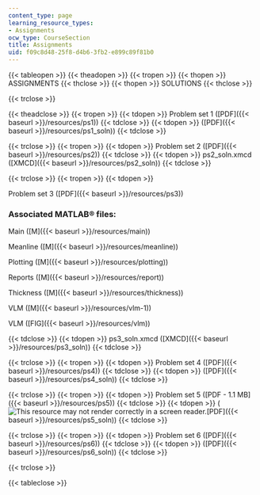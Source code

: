 ```yaml
---
content_type: page
learning_resource_types:
- Assignments
ocw_type: CourseSection
title: Assignments
uid: f09c8d48-25f8-d4b6-3fb2-e899c89f81b0
---
```


  

{{< tableopen >}}
{{< theadopen >}}
{{< tropen >}}
{{< thopen >}}
ASSIGNMENTS
{{< thclose >}}
{{< thopen >}}
SOLUTIONS
{{< thclose >}}

{{< trclose >}}

{{< theadclose >}}
{{< tropen >}}
{{< tdopen >}}
Problem set 1 ([PDF]({{< baseurl >}}/resources/ps1))
{{< tdclose >}}
{{< tdopen >}}
([PDF]({{< baseurl >}}/resources/ps1_soln))
{{< tdclose >}}

{{< trclose >}}
{{< tropen >}}
{{< tdopen >}}
Problem set 2 ([PDF]({{< baseurl >}}/resources/ps2))
{{< tdclose >}}
{{< tdopen >}}
ps2\_soln.xmcd ([XMCD]({{< baseurl >}}/resources/ps2_soln))
{{< tdclose >}}

{{< trclose >}}
{{< tropen >}}
{{< tdopen >}}


Problem set 3 ([PDF]({{< baseurl >}}/resources/ps3))

### Associated MATLAB® files:

Main ([M]({{< baseurl >}}/resources/main))

Meanline ([M]({{< baseurl >}}/resources/meanline))

Plotting ([M]({{< baseurl >}}/resources/plotting))

Reports ([M]({{< baseurl >}}/resources/report))

Thickness ([M]({{< baseurl >}}/resources/thickness))

VLM ([M]({{< baseurl >}}/resources/vlm-1))

VLM ([FIG]({{< baseurl >}}/resources/vlm))


{{< tdclose >}}
{{< tdopen >}}
ps3\_soln.xmcd ([XMCD]({{< baseurl >}}/resources/ps3_soln))
{{< tdclose >}}

{{< trclose >}}
{{< tropen >}}
{{< tdopen >}}
Problem set 4 ([PDF]({{< baseurl >}}/resources/ps4))
{{< tdclose >}}
{{< tdopen >}}
([PDF]({{< baseurl >}}/resources/ps4_soln))
{{< tdclose >}}

{{< trclose >}}
{{< tropen >}}
{{< tdopen >}}
Problem set 5 ([PDF - 1.1 MB]({{< baseurl >}}/resources/ps5))
{{< tdclose >}}
{{< tdopen >}}
(![This resource may not render correctly in a screen reader.](/images/inacessible.gif)[PDF]({{< baseurl >}}/resources/ps5_soln))
{{< tdclose >}}

{{< trclose >}}
{{< tropen >}}
{{< tdopen >}}
Problem set 6 ([PDF]({{< baseurl >}}/resources/ps6))
{{< tdclose >}}
{{< tdopen >}}
([PDF]({{< baseurl >}}/resources/ps6_soln))
{{< tdclose >}}

{{< trclose >}}

{{< tableclose >}}